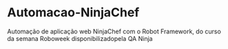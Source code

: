 # Automacao-NinjaChef

Automação de aplicação web NinjaChef com o Robot Framework, do curso da semana Roboweek disponibilizadopela QA Ninja
